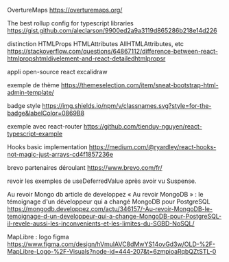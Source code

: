 OvertureMaps
https://overturemaps.org/

The best rollup config for typescript libraries
https://gist.github.com/aleclarson/9900ed2a9a3119d865286b218e14d226

distinction HTMLProps HTMLAttributes AllHTMLAttributes, etc
https://stackoverflow.com/questions/64867112/difference-between-react-htmlpropshtmldivelement-and-react-detailedhtmlpropsr


appli open-source react
excalidraw

exemple de thème
https://themeselection.com/item/sneat-bootstrap-html-admin-template/


badge style
https://img.shields.io/npm/v/classnames.svg?style=for-the-badge&labelColor=0869B8

exemple avec react-router
https://github.com/tienduy-nguyen/react-typescript-example



Hooks basic implementation
https://medium.com/@ryardley/react-hooks-not-magic-just-arrays-cd4f1857236e


brevo partenaires déroulant
https://www.brevo.com/fr/



revoir les exemples de useDeferredValue après avoir vu Suspense.



Au revoir Mongo db article de developpez
« Au revoir MongoDB » : le témoignage d'un développeur qui a changé MongoDB pour PostgreSQL
https://mongodb.developpez.com/actu/346157/-Au-revoir-MongoDB-le-temoignage-d-un-developpeur-qui-a-change-MongoDB-pour-PostgreSQL-il-revele-aussi-les-inconvenients-et-les-limites-du-SGBD-NoSQL/



MapLibre : logo figma
https://www.figma.com/design/hVmulAVC8dMwYS14ovGd3w/OLD-%2F-MapLibre-Logo-%2F-Visuals?node-id=444-207&t=6zmpioaRqbQZtSTL-0
